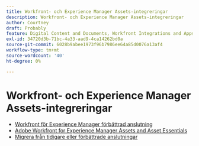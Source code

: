 ```yaml
---
title: Workfront- och Experience Manager Assets-integreringar
description: Workfront- och Experience Manager Assets-integreringar
author: Courtney
draft: Probably
feature: Digital Content and Documents, Workfront Integrations and Apps
exl-id: 34720d3b-71bc-4a33-aad9-4ca14262bd0a
source-git-commit: 6028b9abee1973f96b7986ee64a85d0076a13af4
workflow-type: tm+mt
source-wordcount: '40'
ht-degree: 0%

---
```


# Workfront- och Experience Manager Assets-integreringar

* [Workfront för Experience Manager förbättrad anslutning](../../documents/workfront-and-experience-manager-integrations/workfront-for-experience-manager-enhanced-connector/workfront-for-aem-enhanced-connector.md)
* [Adobe Workfront for Experience Manager Assets and Asset Essentials](../../documents/adobe-workfront-for-experience-manager-assets-essentials/workfront-for-aem-asset-essentials.md)
* [Migrera från tidigare eller förbättrade anslutningar](/help/quicksilver/documents/workfront-and-experience-manager-integrations/legacy-enhanced-connector-migration/migrate-to-workfont-integration.md)
